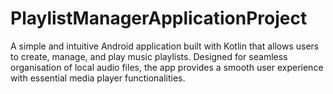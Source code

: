 # PlaylistManagerApplicationProject
A simple and intuitive Android application built with Kotlin that allows users to create, manage, and play music playlists. Designed for seamless organisation of local audio files, the app provides a smooth user experience with essential media player functionalities.
